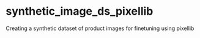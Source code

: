 # synthetic_image_ds_pixellib
Creating a synthetic dataset of product images for finetuning using pixellib
